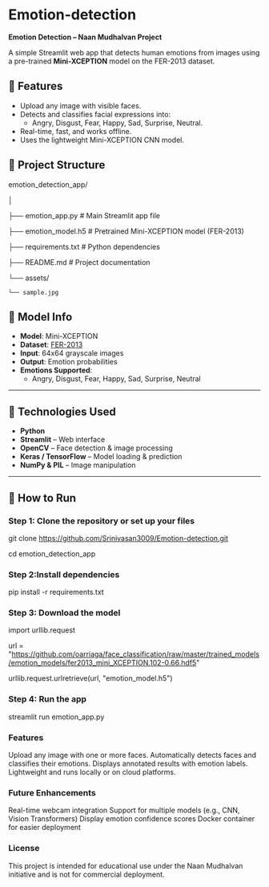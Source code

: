 # Emotion-detection
**Emotion Detection – Naan Mudhalvan Project**

A simple Streamlit web app that detects human emotions from images using a pre-trained **Mini-XCEPTION** model on the FER-2013 dataset.

## 🚀 Features

- Upload any image with visible faces.
- Detects and classifies facial expressions into:
  - Angry, Disgust, Fear, Happy, Sad, Surprise, Neutral.
- Real-time, fast, and works offline.
- Uses the lightweight Mini-XCEPTION CNN model.

## 📁 Project Structure
emotion_detection_app/

│

├── emotion_app.py               # Main Streamlit app file

├── emotion_model.h5             # Pretrained Mini-XCEPTION model (FER-2013)

├── requirements.txt             # Python dependencies

├── README.md                    # Project documentation

└── assets/

    └── sample.jpg   
    
## 🧠 Model Info

- **Model**: Mini-XCEPTION
- **Dataset**: [FER-2013](https://www.kaggle.com/datasets/msambare/fer2013)
- **Input**: 64x64 grayscale images
- **Output**: Emotion probabilities
- **Emotions Supported**:
  - Angry, Disgust, Fear, Happy, Sad, Surprise, Neutral

---

## 🔧 Technologies Used

- **Python**
- **Streamlit** – Web interface
- **OpenCV** – Face detection & image processing
- **Keras / TensorFlow** – Model loading & prediction
- **NumPy & PIL** – Image manipulation

---

## 🚀 How to Run

### Step 1: Clone the repository or set up your files
  git clone https://github.com/Srinivasan3009/Emotion-detection.git
  
  cd emotion_detection_app
  
### Step 2:Install dependencies
  pip install -r requirements.txt
### Step 3: Download the model
  import urllib.request
  
  url = "https://github.com/oarriaga/face_classification/raw/master/trained_models/emotion_models/fer2013_mini_XCEPTION.102-0.66.hdf5"
  
  urllib.request.urlretrieve(url, "emotion_model.h5")
### Step 4: Run the app
  streamlit run emotion_app.py

 ### Features
 
Upload any image with one or more faces.
Automatically detects faces and classifies their emotions.
Displays annotated results with emotion labels.
Lightweight and runs locally or on cloud platforms.

### Future Enhancements

Real-time webcam integration
Support for multiple models (e.g., CNN, Vision Transformers)
Display emotion confidence scores
Docker container for easier deployment

### **License**
This project is intended for educational use under the Naan Mudhalvan initiative and is not for commercial deployment.

